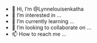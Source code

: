 - 👋 Hi, I’m @Lynnelouisenkatha
- 👀 I’m interested in ...
- 🌱 I’m currently learning ...
- 💞️ I’m looking to collaborate on ...
- 📫 How to reach me ...

<!---
Lynnelouisenkatha/Lynnelouisenkatha is a ✨ special ✨ repository because its `README.md` (this file) appears on your GitHub profile.
You can click the Preview link to take a look at your changes.
--->
